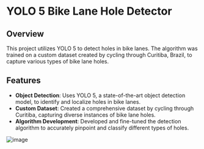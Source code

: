 
# YOLO 5 Bike Lane Hole Detector

## Overview

This project utilizes YOLO 5 to detect holes in bike lanes. The algorithm was trained on a custom dataset created by cycling through Curitiba, Brazil, to capture various types of bike lane holes.

## Features

- **Object Detection**: Uses YOLO 5, a state-of-the-art object detection model, to identify and localize holes in bike lanes.
- **Custom Dataset**: Created a comprehensive dataset by cycling through Curitiba, capturing diverse instances of bike lane holes.
- **Algorithm Development**: Developed and fine-tuned the detection algorithm to accurately pinpoint and classify different types of holes.

![image](https://github.com/fridriscvski/hole-detector/assets/117530891/93b2764e-8db2-4d10-b463-4d867b27e562)



